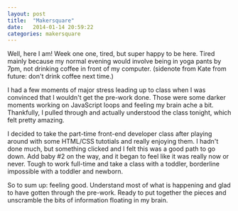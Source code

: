 ```yaml
---
layout: post
title:  "Makersquare"
date:   2014-01-14 20:59:22
categories: makersquare
---
```


Well, here I am! Week one one, tired, but super happy to be here. Tired mainly because my normal evening would involve being in yoga pants by 7pm, not drinking coffee in front of my computer. (sidenote from Kate from future: don't drink coffee next time.)

I had a few moments of major stress leading up to class when I was convinced that I wouldn't get the pre-work done. Those were some darker moments working on JavaScript loops and feeling my brain ache a bit. Thankfully, I pulled through and actually understood the class tonight, which felt pretty amazing.

I decided to take the part-time front-end developer class after playing around with some HTML/CSS tutotials and really enjoying them. I hadn't done much, but something clicked and I felt this was a good path to go down. Add baby #2 on the way, and it began to feel like it was really now or never. Tough to work full-time and take a class with a toddler, borderline impossible with a toddler and newborn. 

So to sum up: feeling good. Understand most of what is happening and glad to have gotten through the pre-work. Ready to put together the pieces and unscramble the bits of information floating in my brain.
